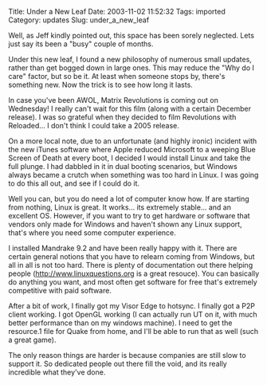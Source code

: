 Title: Under a New Leaf
Date: 2003-11-02 11:52:32
Tags: imported
Category: updates
Slug: under_a_new_leaf

Well, as Jeff kindly pointed out, this space has been sorely neglected.  Lets just say its been a "busy" couple of months.

Under this new leaf, I found a new philosophy of numerous small updates, rather than get bogged down in large ones.  This may reduce the "Why do I care" factor, but so be it.  At least when someone stops by, there's something new.  Now the trick is to see how long it lasts.

In case you've been AWOL, Matrix Revolutions is coming out on Wednesday!  I really can't wait for this film (along with a certain December release).  I was so grateful when they decided to film Revolutions with Reloaded... I don't think I could take a 2005 release.

On a more local note, due to an unfortunate (and highly ironic) incident with the new iTunes software where Apple reduced Microsoft to a weeping Blue Screen of Death at every boot, I decided I would install Linux and take the full plunge.  I had dabbled in it in dual booting scenarios, but Windows always became a crutch when something was too hard in Linux.  I was going to do this all out, and see if I could do it.

Well you can, but you do need a lot of computer know how.  If are starting from nothing, Linux is great.  It works... its extremely stable... and an excellent OS.  However, if you want to try to get hardware or software that vendors only made for Windows and haven't shown any Linux support, that's where you need some computer experience.

I installed Mandrake 9.2 and have been really happy with it.  There are certain general notions that you have to relearn coming from Windows, but all in all is not too hard.  There is plenty of documentation out there helping people (http://www.linuxquestions.org is a great resouce).  You can basically do anything you want, and most often get software for free that's extremely competitive with paid software.

After a bit of work, I finally got my Visor Edge to hotsync.  I finally got a P2P client working.  I got OpenGL working (I can actually run UT on it, with much better performance than on my windows machine).  I need to get the resource.1 file for Quake from home, and I'll be able to run that as well (such a great game).

The only reason things are harder is because companies are still slow to support it.  So dedicated people out there fill the void, and its really incredible what they've done.
